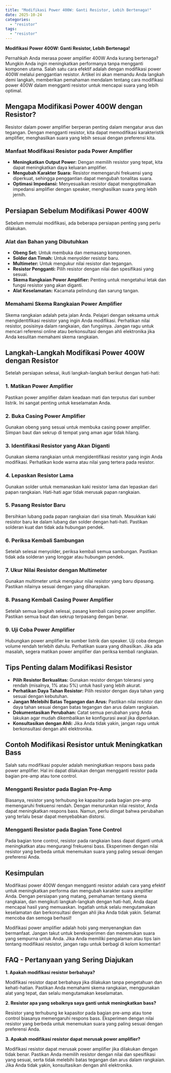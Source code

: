```yaml
---
title: "Modifikasi Power 400W: Ganti Resistor, Lebih Bertenaga!"
date: 2025-10-24
categories: 
  - "resistor"
tags: 
  - "resistor"
---
```


**Modifikasi Power 400W: Ganti Resistor, Lebih Bertenaga!**

Pernahkah Anda merasa power amplifier 400W Anda kurang bertenaga? Mungkin Anda ingin meningkatkan performanya tanpa mengganti komponen utama. Salah satu cara efektif adalah dengan modifikasi power 400W melalui penggantian resistor. Artikel ini akan memandu Anda langkah demi langkah, memberikan pemahaman mendalam tentang cara modifikasi power 400W dalam mengganti resistor untuk mencapai suara yang lebih optimal.

## Mengapa Modifikasi Power 400W dengan Resistor?

Resistor dalam power amplifier berperan penting dalam mengatur arus dan tegangan. Dengan mengganti resistor, kita dapat memodifikasi karakteristik amplifier, menghasilkan suara yang lebih sesuai dengan preferensi kita.

### Manfaat Modifikasi Resistor pada Power Amplifier

- **Meningkatkan Output Power:** Dengan memilih resistor yang tepat, kita dapat meningkatkan daya keluaran amplifier.
- **Mengubah Karakter Suara:** Resistor memengaruhi frekuensi yang diperkuat, sehingga penggantian dapat mengubah tonalitas suara.
- **Optimasi Impedansi:** Menyesuaikan resistor dapat mengoptimalkan impedansi amplifier dengan speaker, menghasilkan suara yang lebih jernih.

## Persiapan Sebelum Modifikasi Power 400W

Sebelum memulai modifikasi, ada beberapa persiapan penting yang perlu dilakukan.

### Alat dan Bahan yang Dibutuhkan

- **Obeng Set:** Untuk membuka dan memasang komponen.
- **Solder dan Timah:** Untuk menyolder resistor baru.
- **Multimeter:** Untuk mengukur nilai resistor dan tegangan.
- **Resistor Pengganti:** Pilih resistor dengan nilai dan spesifikasi yang sesuai.
- **Skema Rangkaian Power Amplifier:** Penting untuk mengetahui letak dan fungsi resistor yang akan diganti.
- **Alat Keselamatan:** Kacamata pelindung dan sarung tangan.

### Memahami Skema Rangkaian Power Amplifier

Skema rangkaian adalah peta jalan Anda. Pelajari dengan seksama untuk mengidentifikasi resistor yang ingin Anda modifikasi. Perhatikan nilai resistor, posisinya dalam rangkaian, dan fungsinya. Jangan ragu untuk mencari referensi online atau berkonsultasi dengan ahli elektronika jika Anda kesulitan memahami skema rangkaian.

## Langkah-Langkah Modifikasi Power 400W dengan Resistor

Setelah persiapan selesai, ikuti langkah-langkah berikut dengan hati-hati:

### 1\. Matikan Power Amplifier

Pastikan power amplifier dalam keadaan mati dan terputus dari sumber listrik. Ini sangat penting untuk keselamatan Anda.

### 2\. Buka Casing Power Amplifier

Gunakan obeng yang sesuai untuk membuka casing power amplifier. Simpan baut dan sekrup di tempat yang aman agar tidak hilang.

### 3\. Identifikasi Resistor yang Akan Diganti

Gunakan skema rangkaian untuk mengidentifikasi resistor yang ingin Anda modifikasi. Perhatikan kode warna atau nilai yang tertera pada resistor.

### 4\. Lepaskan Resistor Lama

Gunakan solder untuk memanaskan kaki resistor lama dan lepaskan dari papan rangkaian. Hati-hati agar tidak merusak papan rangkaian.

### 5\. Pasang Resistor Baru

Bersihkan lubang pada papan rangkaian dari sisa timah. Masukkan kaki resistor baru ke dalam lubang dan solder dengan hati-hati. Pastikan solderan kuat dan tidak ada hubungan pendek.

### 6\. Periksa Kembali Sambungan

Setelah selesai menyolder, periksa kembali semua sambungan. Pastikan tidak ada solderan yang longgar atau hubungan pendek.

### 7\. Ukur Nilai Resistor dengan Multimeter

Gunakan multimeter untuk mengukur nilai resistor yang baru dipasang. Pastikan nilainya sesuai dengan yang diharapkan.

### 8\. Pasang Kembali Casing Power Amplifier

Setelah semua langkah selesai, pasang kembali casing power amplifier. Pastikan semua baut dan sekrup terpasang dengan benar.

### 9\. Uji Coba Power Amplifier

Hubungkan power amplifier ke sumber listrik dan speaker. Uji coba dengan volume rendah terlebih dahulu. Perhatikan suara yang dihasilkan. Jika ada masalah, segera matikan power amplifier dan periksa kembali rangkaian.

## Tips Penting dalam Modifikasi Resistor

- **Pilih Resistor Berkualitas:** Gunakan resistor dengan toleransi yang rendah (misalnya, 1% atau 5%) untuk hasil yang lebih akurat.
- **Perhatikan Daya Tahan Resistor:** Pilih resistor dengan daya tahan yang sesuai dengan kebutuhan.
- **Jangan Melebihi Batas Tegangan dan Arus:** Pastikan nilai resistor dan daya tahan sesuai dengan batas tegangan dan arus dalam rangkaian.
- **Dokumentasikan Perubahan:** Catat semua perubahan yang Anda lakukan agar mudah dikembalikan ke konfigurasi awal jika diperlukan.
- **Konsultasikan dengan Ahli:** Jika Anda tidak yakin, jangan ragu untuk berkonsultasi dengan ahli elektronika.

## Contoh Modifikasi Resistor untuk Meningkatkan Bass

Salah satu modifikasi populer adalah meningkatkan respons bass pada power amplifier. Hal ini dapat dilakukan dengan mengganti resistor pada bagian pre-amp atau tone control.

### Mengganti Resistor pada Bagian Pre-Amp

Biasanya, resistor yang terhubung ke kapasitor pada bagian pre-amp memengaruhi frekuensi rendah. Dengan menurunkan nilai resistor, Anda dapat meningkatkan respons bass. Namun, perlu diingat bahwa perubahan yang terlalu besar dapat menyebabkan distorsi.

### Mengganti Resistor pada Bagian Tone Control

Pada bagian tone control, resistor pada rangkaian bass dapat diganti untuk meningkatkan atau mengurangi frekuensi bass. Eksperimen dengan nilai resistor yang berbeda untuk menemukan suara yang paling sesuai dengan preferensi Anda.

## Kesimpulan

Modifikasi power 400W dengan mengganti resistor adalah cara yang efektif untuk meningkatkan performa dan mengubah karakter suara amplifier Anda. Dengan persiapan yang matang, pemahaman tentang skema rangkaian, dan mengikuti langkah-langkah dengan hati-hati, Anda dapat mencapai hasil yang memuaskan. Ingatlah untuk selalu mengutamakan keselamatan dan berkonsultasi dengan ahli jika Anda tidak yakin. Selamat mencoba dan semoga berhasil!

Modifikasi power amplifier adalah hobi yang menyenangkan dan bermanfaat. Jangan takut untuk bereksperimen dan menemukan suara yang sempurna untuk Anda. Jika Anda memiliki pengalaman atau tips lain tentang modifikasi resistor, jangan ragu untuk berbagi di kolom komentar!

## FAQ - Pertanyaan yang Sering Diajukan

**1\. Apakah modifikasi resistor berbahaya?**

Modifikasi resistor dapat berbahaya jika dilakukan tanpa pengetahuan dan kehati-hatian. Pastikan Anda memahami skema rangkaian, menggunakan alat yang tepat, dan selalu mengutamakan keselamatan.

**2\. Resistor apa yang sebaiknya saya ganti untuk meningkatkan bass?**

Resistor yang terhubung ke kapasitor pada bagian pre-amp atau tone control biasanya memengaruhi respons bass. Eksperimen dengan nilai resistor yang berbeda untuk menemukan suara yang paling sesuai dengan preferensi Anda.

**3\. Apakah modifikasi resistor dapat merusak power amplifier?**

Modifikasi resistor dapat merusak power amplifier jika dilakukan dengan tidak benar. Pastikan Anda memilih resistor dengan nilai dan spesifikasi yang sesuai, serta tidak melebihi batas tegangan dan arus dalam rangkaian. Jika Anda tidak yakin, konsultasikan dengan ahli elektronika.
